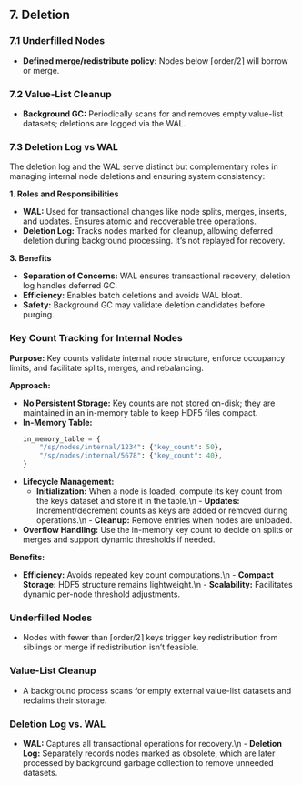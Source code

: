 ## 7. Deletion

### 7.1 Underfilled Nodes
- **Defined merge/redistribute policy:** Nodes below ⌈order/2⌉ will borrow or merge.

### 7.2 Value-List Cleanup
- **Background GC:** Periodically scans for and removes empty value-list datasets; deletions are logged via the WAL.

### 7.3 Deletion Log vs WAL
The deletion log and the WAL serve distinct but complementary roles in managing internal node deletions and ensuring system consistency:

**1. Roles and Responsibilities**
- **WAL:** Used for transactional changes like node splits, merges, inserts, and updates. Ensures atomic and recoverable tree operations.
- **Deletion Log:** Tracks nodes marked for cleanup, allowing deferred deletion during background processing. It’s not replayed for recovery.

**3. Benefits**
- **Separation of Concerns:** WAL ensures transactional recovery; deletion log handles deferred GC.
- **Efficiency:** Enables batch deletions and avoids WAL bloat.
- **Safety:** Background GC may validate deletion candidates before purging.

### Key Count Tracking for Internal Nodes

**Purpose:**
Key counts validate internal node structure, enforce occupancy limits, and facilitate splits, merges, and rebalancing.

**Approach:**
- **No Persistent Storage:** Key counts are not stored on-disk; they are maintained in an in-memory table to keep HDF5 files compact.
- **In-Memory Table:**
  ```python
  in_memory_table = {
      "/sp/nodes/internal/1234": {"key_count": 50},
      "/sp/nodes/internal/5678": {"key_count": 40},
  }
  ```
- **Lifecycle Management:**
  - **Initialization:** When a node is loaded, compute its key count from the keys dataset and store it in the table.\n  - **Updates:** Increment/decrement counts as keys are added or removed during operations.\n  - **Cleanup:** Remove entries when nodes are unloaded.
- **Overflow Handling:** Use the in-memory key count to decide on splits or merges and support dynamic thresholds if needed.

**Benefits:**
- **Efficiency:** Avoids repeated key count computations.\n  - **Compact Storage:** HDF5 structure remains lightweight.\n  - **Scalability:** Facilitates dynamic per-node threshold adjustments.

###  Underfilled Nodes
- Nodes with fewer than ⌈order/2⌉ keys trigger key redistribution from siblings or merge if redistribution isn’t feasible.

###  Value-List Cleanup
- A background process scans for empty external value-list datasets and reclaims their storage.

###  Deletion Log vs. WAL
- **WAL:** Captures all transactional operations for recovery.\n  - **Deletion Log:** Separately records nodes marked as obsolete, which are later processed by background garbage collection to remove unneeded datasets.
